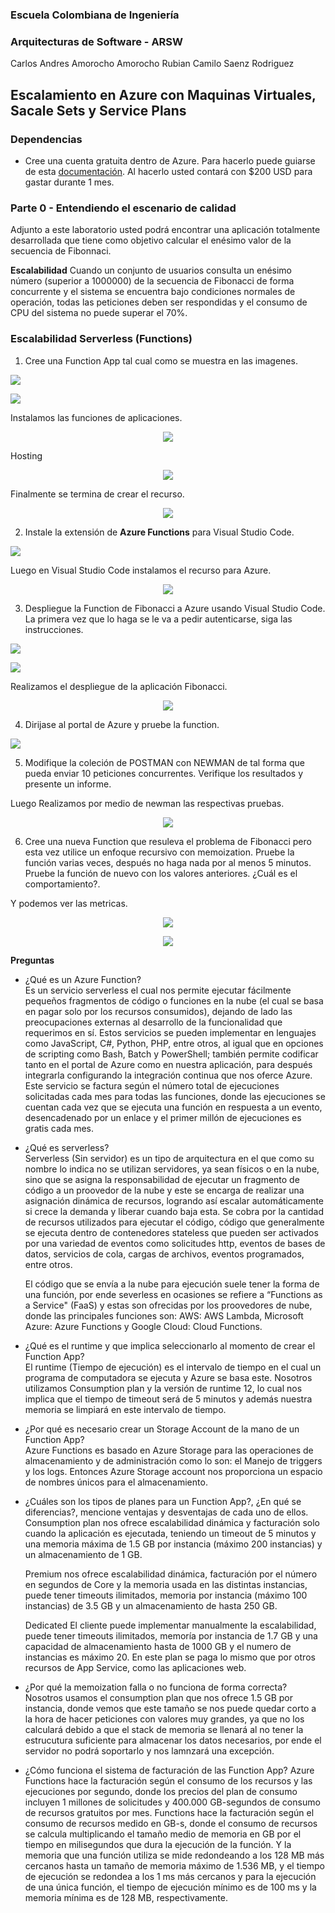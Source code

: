 ### Escuela Colombiana de Ingeniería
### Arquitecturas de Software - ARSW

Carlos Andres Amorocho Amorocho
Rubian Camilo Saenz Rodriguez

## Escalamiento en Azure con Maquinas Virtuales, Sacale Sets y Service Plans

### Dependencias
* Cree una cuenta gratuita dentro de Azure. Para hacerlo puede guiarse de esta [documentación](https://azure.microsoft.com/en-us/free/search/?&ef_id=Cj0KCQiA2ITuBRDkARIsAMK9Q7MuvuTqIfK15LWfaM7bLL_QsBbC5XhJJezUbcfx-qAnfPjH568chTMaAkAsEALw_wcB:G:s&OCID=AID2000068_SEM_alOkB9ZE&MarinID=alOkB9ZE_368060503322_%2Bazure_b_c__79187603991_kwd-23159435208&lnkd=Google_Azure_Brand&dclid=CjgKEAiA2ITuBRDchty8lqPlzS4SJAC3x4k1mAxU7XNhWdOSESfffUnMNjLWcAIuikQnj3C4U8xRG_D_BwE). Al hacerlo usted contará con $200 USD para gastar durante 1 mes.

### Parte 0 - Entendiendo el escenario de calidad

Adjunto a este laboratorio usted podrá encontrar una aplicación totalmente desarrollada que tiene como objetivo calcular el enésimo valor de la secuencia de Fibonnaci.

**Escalabilidad**
Cuando un conjunto de usuarios consulta un enésimo número (superior a 1000000) de la secuencia de Fibonacci de forma concurrente y el sistema se encuentra bajo condiciones normales de operación, todas las peticiones deben ser respondidas y el consumo de CPU del sistema no puede superar el 70%.

### Escalabilidad Serverless (Functions)

1. Cree una Function App tal cual como se muestra en las  imagenes.

![](images/part3/part3-function-config.png)

![](images/part3/part3-function-configii.png)

Instalamos las funciones de aplicaciones.

<p align="center"> 
  <img src="https://github.com/camilosaenz/ARSW-LABORATORIO9/blob/master/images/img/Punto%201.PNG?raw=true">
</p>

Hosting

<p align="center"> 
  <img src="https://github.com/camilosaenz/ARSW-LABORATORIO9/blob/master/images/img/Punto%201%20-%20II.PNG?raw=true">
</p>

Finalmente se termina de crear el recurso.

<p align="center"> 
  <img src="https://github.com/camilosaenz/ARSW-LABORATORIO9/blob/master/images/img/Punto%201%20-%20III.PNG?raw=true">
</p>

2. Instale la extensión de **Azure Functions** para Visual Studio Code.

![](images/part3/part3-install-extension.png)

Luego en Visual Studio Code instalamos el recurso para Azure.

<p align="center"> 
  <img src="https://github.com/camilosaenz/ARSW-LABORATORIO9/blob/master/images/img/Punto%202.PNG?raw=true">
</p>

3. Despliegue la Function de Fibonacci a Azure usando Visual Studio Code. La primera vez que lo haga se le va a pedir autenticarse, siga las instrucciones.

![](images/part3/part3-deploy-function-1.png)

![](images/part3/part3-deploy-function-2.png)

Realizamos el despliegue de la aplicación Fibonacci.

<p align="center"> 
  <img src="https://github.com/camilosaenz/ARSW-LABORATORIO9/blob/master/images/img/Punto%203%20-%20I.PNG?raw=true">
</p>

4. Dirijase al portal de Azure y pruebe la function.

![](images/part3/part3-test-function.png)

5. Modifique la coleción de POSTMAN con NEWMAN de tal forma que pueda enviar 10 peticiones concurrentes. Verifique los resultados y presente un informe.

Luego Realizamos por medio de newman las respectivas pruebas.

<p align="center"> 
  <img src="https://github.com/camilosaenz/ARSW-LABORATORIO9/blob/master/images/img/newman.PNG?raw=true">
</p>

6. Cree una nueva Function que resuleva el problema de Fibonacci pero esta vez utilice un enfoque recursivo con memoization. Pruebe la función varias veces, después no haga nada por al menos 5 minutos. Pruebe la función de nuevo con los valores anteriores. ¿Cuál es el comportamiento?.

Y podemos ver las metricas.

<p align="center"> 
  <img src="https://github.com/camilosaenz/ARSW-LABORATORIO9/blob/master/images/img/Memory.PNG?raw=true">
</p>

<p align="center"> 
  <img src="https://github.com/camilosaenz/ARSW-LABORATORIO9/blob/master/images/img/Metricas.PNG?raw=true">
</p>

**Preguntas**

* ¿Qué es un Azure Function?  
    Es un servicio serverless el cual nos permite ejecutar fácilmente pequeños fragmentos de código o funciones en la nube (el cual se basa en pagar solo por los recursos consumidos), dejando de lado las preocupaciones externas al desarrollo de la funcionalidad que requerimos en sí. Estos servicios se pueden implementar en lenguajes como JavaScript, C#, Python, PHP, entre otros, al igual que en opciones de scripting como Bash, Batch y PowerShell; también permite codificar tanto en el portal de Azure como en nuestra aplicación, para después integrarla configurando la integración continua que nos oferce Azure. Este servicio se factura según el número total de ejecuciones solicitadas cada mes para todas las funciones, donde las ejecuciones se cuentan cada vez que se ejecuta una función en respuesta a un evento, desencadenado por un enlace y el primer millón de ejecuciones es gratis cada mes.
    
* ¿Qué es serverless?  
   Serverless (Sin servidor) es un tipo de arquitectura en el que como su nombre lo indica no se utilizan servidores, ya sean físicos o en la nube, sino que se asigna la responsabilidad de ejecutar un fragmento de código a un proovedor de la nube y este se encarga de realizar una asignación dinámica de recursos, logrando así escalar automáticamente si crece la demanda y liberar cuando baja esta. Se cobra por la cantidad de recursos utilizados para ejecutar el código, código que generalmente se ejecuta dentro de contenedores stateless que pueden ser activados por una variedad de eventos como solicitudes http, eventos de bases de datos, servicios de cola, cargas de archivos, eventos programados, entre otros.

    El código que se envía a la nube para ejecución suele tener la forma de una función, por ende severless en ocasiones se refiere a “Functions as a Service" (FaaS) y estas son ofrecidas por los proovedores de nube, donde las principales funciones son: AWS: AWS Lambda, Microsoft Azure: Azure Functions y Google Cloud: Cloud Functions.
    
* ¿Qué es el runtime y que implica seleccionarlo al momento de crear el Function App?  
    El runtime (Tiempo de ejecución) es el intervalo de tiempo en el cual un programa de computadora se ejecuta y Azure se basa este. Nosotros utilizamos Consumption plan y la versión de runtime 12, lo cual nos implica que el tiempo de timeout será de 5 minutos y además nuestra memoria se limpiará en este intervalo de tiempo.  
    
* ¿Por qué es necesario crear un Storage Account de la mano de un Function App?  
    Azure Functions es basado en Azure Storage para las operaciones de almacenamiento y de administración como lo son: el Manejo de triggers y los logs. Entonces Azure Storage account nos proporciona un espacio de nombres únicos para el almacenamiento.  
    
* ¿Cuáles son los tipos de planes para un Function App?, ¿En qué se diferencias?, mencione ventajas y desventajas de cada uno de ellos.  
    Consumption plan nos ofrece escalabilidad dinámica y facturación solo cuando la aplicación es ejecutada, teniendo un timeout de 5 minutos y una memoria máxima de 1.5 GB por instancia (máximo 200 instancias) y un almacenamiento de 1 GB.  

    Premium nos ofrece escalabilidad dinámica, facturación por el número en segundos de Core y la memoria usada en las distintas instancias, puede tener timeouts ilimitados, memoria por instancia (máximo 100 instancias) de 3.5 GB y un almacenamiento de hasta 250 GB.  

    Dedicated El cliente puede implementar manualmente la escalabilidad, puede tener timeouts ilimitados, memoría por instancia de 1.7 GB y una capacidad de almacenamiento hasta de 1000 GB y el numero de instancias es máximo 20. En este plan se paga lo mismo que por otros recursos de App Service, como las aplicaciones web.  

* ¿Por qué la memoization falla o no funciona de forma correcta?  
    Nosotros usamos el consumption plan que nos ofrece 1.5 GB por instancia, donde vemos que este tamaño se nos puede quedar corto a la hora de hacer peticiones con valores muy grandes, ya que no los calculará debido a que el stack de memoria se llenará al no tener la estrucutura suficiente para almacenar los datos necesarios, por ende el servidor no podrá soportarlo y nos lamnzará una excepción.  
    
* ¿Cómo funciona el sistema de facturación de las Function App?
    Azure Functions hace la facturación según el consumo de los recursos y las ejecuciones por segundo, donde los precios del plan de consumo incluyen 1 millones de solicitudes y 400.000 GB-segundos de consumo de recursos gratuitos por mes. Functions hace la facturación según el consumo de recursos medido en GB-s, donde el consumo de recursos se calcula multiplicando el tamaño medio de memoria en GB por el tiempo en milisegundos que dura la ejecución de la función. Y la memoria que una función utiliza se mide redondeando a los 128 MB más cercanos hasta un tamaño de memoria máximo de 1.536 MB, y el tiempo de ejecución se redondea a los 1 ms más cercanos y para la ejecución de una única función, el tiempo de ejecución mínimo es de 100 ms y la memoria mínima es de 128 MB, respectivamente.  
